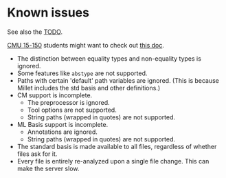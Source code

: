 # Known issues

See also the [TODO][].

[CMU 15-150][15-150] students might want to check out [this doc][for-150].

- The distinction between equality types and non-equality types is ignored.
- Some features like `abstype` are not supported.
- Paths with certain 'default' path variables are ignored. (This is because Millet includes the std basis and other definitions.)
- CM support is incomplete.
  - The preprocessor is ignored.
  - Tool options are not supported.
  - String paths (wrapped in quotes) are not supported.
- ML Basis support is incomplete.
  - Annotations are ignored.
  - String paths (wrapped in quotes) are not supported.
- The standard basis is made available to all files, regardless of whether files ask for it.
- Every file is entirely re-analyzed upon a single file change. This can make the server slow.

[todo]: /docs/todo.md
[for-150]: /docs/for-15-150.md
[15-150]: https://www.cs.cmu.edu/~15150/
